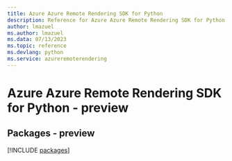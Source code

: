 ```yaml
---
title: Azure Azure Remote Rendering SDK for Python
description: Reference for Azure Azure Remote Rendering SDK for Python
author: lmazuel
ms.author: lmazuel
ms.data: 07/13/2023
ms.topic: reference
ms.devlang: python
ms.service: azureremoterendering
---
```

# Azure Azure Remote Rendering SDK for Python - preview
## Packages - preview
[!INCLUDE [packages](azure-remote-rendering-index.md)]